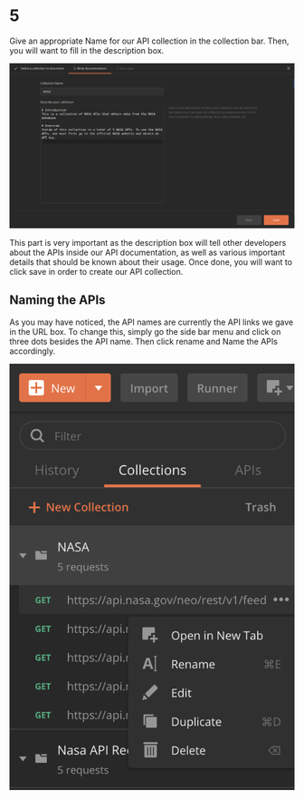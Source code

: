 # 5

Give an appropriate Name for our API collection in the collection bar. Then, you will want to fill in the description box.

![](../../../.gitbook/assets/screen-shot-2020-02-19-at-11.09.10-pm.png)

This part is very important as the description box will tell other developers about the APIs inside our API documentation, as well as various important details that should be known about their usage. Once done, you will want to click save in order to create our API collection.

## Naming the APIs

As you may have noticed, the API names are currently the API links we gave in the URL box. To change this, simply go the side bar menu and click on three dots besides the API name. Then click rename and Name the APIs accordingly.

![](../../../.gitbook/assets/screen-shot-2020-02-19-at-11.20.50-pm.png)

